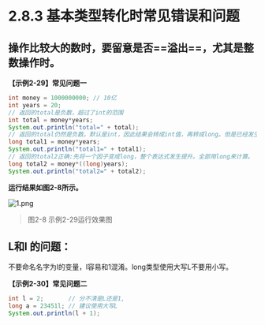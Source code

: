 # 2.8.3 基本类型转化时常见错误和问题

## 操作比较大的数时，要留意是否==溢出==，尤其是整数操作时。

**【示例2-29】常见问题一**

```java {4,7,10}
int money = 1000000000; // 10亿
int years = 20;
// 返回的total是负数，超过了int的范围
int total = money*years;
System.out.println("total=" + total);
// 返回的total仍然是负数。默认是int，因此结果会转成int值，再转成long。但是已经发生//了数据丢失
long total1 = money*years; 
System.out.println("total1=" + total1);
// 返回的total2正确:先将一个因子变成long，整个表达式发生提升。全部用long来计算。
long total2 = money*((long)years); 
System.out.println("total2=" + total2);
```

**运行结果如图2-8所示。**

![1.png](https://www.sxt.cn/360shop/Public/admin/UEditor/20170516/1494906673550331.png)

> 图2-8 示例2-29运行效果图

## L和l 的问题：

不要命名名字为l的变量，l容易和1混淆。long类型使用大写L不要用小写。

**【示例2-30】常见问题二**

```java
int l = 2;       // 分不清是L还是1,
long a = 23451l; // 建议使用大写L
System.out.println(l + 1);
```
